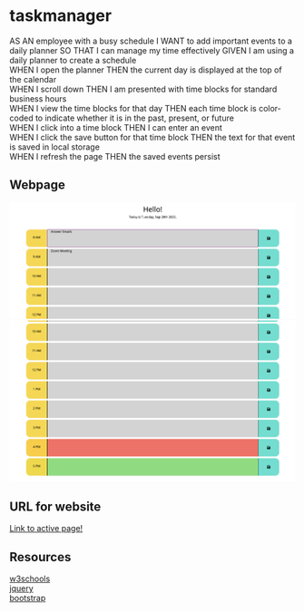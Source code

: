 # taskmanager
<p>AS AN employee with a busy schedule
 I WANT to add important events to a daily planner SO THAT I can manage my time effectively GIVEN I am using a daily planner to create a schedule 
<br>WHEN I open the planner THEN the current day is displayed at the top of the calendar 
<br>WHEN I scroll down THEN I am presented with time blocks for standard business hours 
<br>WHEN I view the time blocks for that day THEN each time block is color-coded to indicate whether it is in the past, present, or future
<br>WHEN I click into a time block THEN I can enter an event 
<br>WHEN I click the save button for that time block THEN the text for that event is saved in local storage <br>WHEN I refresh the page THEN the saved events persist</p>



## Webpage

![](./assets/Screen%20Shot%202022-09-20%20at%204.10.41%20PM.png)
![](./assets/Screen%20Shot%202022-09-20%20at%204.10.56%20PM.png)



## URL for website

[Link to active page!](https://shelbybridwell.github.io/taskmanager/)

## Resources
[w3schools](https://www.w3schools.com/)<br>
[jquery](https://jquery.com/)<br>
[bootstrap](https://getbootstrap.com/)<br>


